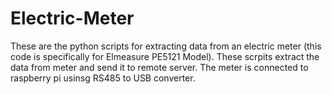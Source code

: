 # Electric-Meter
These are the python scripts for extracting data from an electric meter (this code is specifically for Elmeasure PE5121 Model).
These scrpits extract the data from meter and send it to remote server.
The meter is connected to raspberry pi usinsg RS485 to USB converter.
